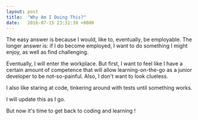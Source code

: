```yaml
---
layout: post
title:  "Why Am I Doing This?"
date:   2016-07-15 23:31:39 +0000
---
```


The easy answer is because I would, like to, eventually, be employable. The longer answer is: if I do become employed, I want to do something I might enjoy, as well as find challenging.

Eventually, I will enter the workplace. But first, I want to feel like I have a certain amount of competence that will allow learning-on-the-go as a junior developer to be not-so-painful. Also, I don't want to look clueless.

I also like staring at code, tinkering around with tests until something works.

I will update this as I go.

But now it's time to get back to coding and learning !


